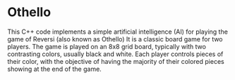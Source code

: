 # Othello
This C++ code implements a simple artificial intelligence (AI) for playing the game of Reversi (also known as Othello)
It is a classic board game for two players. The game is played on an 8x8 grid board, typically with two contrasting colors, usually black and white. Each player controls pieces of their color, with the objective of having the majority of their colored pieces showing at the end of the game.
